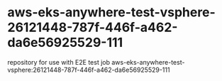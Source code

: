 # aws-eks-anywhere-test-vsphere-26121448-787f-446f-a462-da6e56925529-111
repository for use with E2E test job aws-eks-anywhere-test-vsphere:26121448-787f-446f-a462-da6e56925529-111

